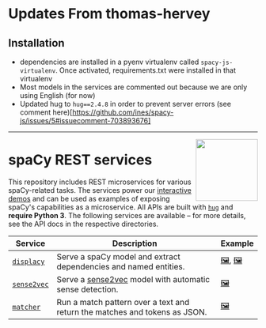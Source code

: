 
# Updates From thomas-hervey
## Installation
- dependencies are installed in a pyenv virtualenv called `spacy-js-virtualenv`. Once activated, requirements.txt were installed in that virtualenv
- Most models in the services are commented out because we are only using English (for now)
- Updated hug to `hug==2.4.8` in order to prevent server errors (see comment here)[https://github.com/ines/spacy-js/issues/5#issuecomment-703893676]
---
<a href="https://explosion.ai"><img src="https://explosion.ai/assets/img/logo.svg" width="125" height="125" align="right" /></a>

# spaCy REST services

This repository includes REST microservices for various spaCy-related tasks. The
services power our [interactive demos](https://explosion.ai/demos) and can be
used as examples of exposing spaCy's capabilities as a microservice. All APIs
are built with [`hug`](https://github.com/timothycrosley/hug) and
**require Python 3**. The following services are available – for more details,
see the API docs in the respective directories.

| Service | Description | Example |
| --- | --- | -- |
| [`displacy`](displacy) | Serve a spaCy model and extract dependencies and named entities. | [🖼](https://explosion.ai/demos/displacy), [🖼](https://explosion.ai/demos/displacy-ent)|
| [`sense2vec`](sense2vec) | Serve a [sense2vec](https://github.com/explosion/sense2vec) model with automatic sense detection. | [🖼](https://explosion.ai/demos/sense2vec)
| [`matcher`](matcher) | Run a match pattern over a text and return the matches and tokens as JSON. | [🖼](https://explosion.ai/demos/matcher) |
